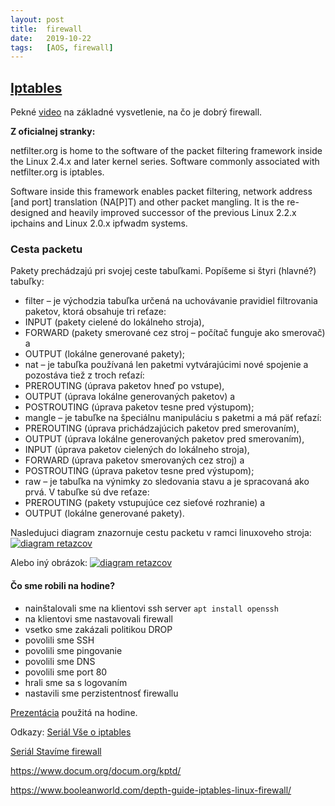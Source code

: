 ```yaml
---
layout: post
title:  firewall
date:   2019-10-22 
tags:   [AOS, firewall]
---
```

## [Iptables](https://www.netfilter.org/ "Iptables")

Pekné [video](https://www.youtube.com/watch?v=kDEX1HXybrU) na základné vysvetlenie, na čo je dobrý firewall. 

__Z oficialnej stranky:__

netfilter.org is home to the software of the packet filtering framework inside the Linux 2.4.x and later kernel series. Software commonly associated with netfilter.org is iptables.

Software inside this framework enables packet filtering, network address [and port] translation (NA[P]T) and other packet mangling. It is the re-designed and heavily improved successor of the previous Linux 2.2.x ipchains and Linux 2.0.x ipfwadm systems.

### Cesta packetu
Pakety prechádzajú pri svojej ceste tabuľkami. Popíšeme si štyri (hlavné?) tabuľky:
 * filter – je východzia tabuľka určená na uchovávanie pravidiel filtrovania paketov, ktorá obsahuje tri reťaze:
  * INPUT (pakety cielené do lokálneho stroja),
  * FORWARD (pakety smerované cez stroj – počítač funguje ako smerovač) a
  * OUTPUT (lokálne generované pakety);
 * nat – je tabuľka používaná len paketmi vytvárajúcimi nové spojenie a pozostáva tiež z troch reťazí:
  * PREROUTING (úprava paketov hneď po vstupe),
  * OUTPUT (úprava lokálne generovaných paketov) a
  * POSTROUTING (úprava paketov tesne pred výstupom);
 * mangle – je tabuľke na špeciálnu manipuláciu s paketmi a má päť reťazí:
  * PREROUTING (úprava prichádzajúcich paketov pred smerovaním),
  * OUTPUT (úprava lokálne generovaných paketov pred smerovaním),
  * INPUT (úprava paketov cielených do lokálneho stroja),
  * FORWARD (úprava paketov smerovaných cez stroj) a
  * POSTROUTING (úprava paketov tesne pred výstupom); 
 * raw – je tabuľka na výnimky zo sledovania stavu a je spracovaná ako prvá. V tabuľke sú dve reťaze:
  * PREROUTING (pakety vstupujúce cez sieťové rozhranie) a
  * OUTPUT (lokálne generované pakety). 

Nasledujuci diagram znazornuje cestu packetu v ramci linuxoveho stroja:
[![diagram retazcov]({{site.baseurl}}/img/cestaPacketu.jpg)](https://www.booleanworld.com/depth-guide-iptables-linux-firewall/ "diagram retazcov")

Alebo iný obrázok:
[![diagram retazcov]({{site.baseurl}}/img/cestaPacketu2.png)](https://gist.github.com/DominicBreuker/c948d938adc9257585fc2f40d50b96c4 "diagram retazcov")

#### Čo sme robili na hodine?

  * nainštalovali sme na klientovi ssh server `apt install openssh`
  * na klientovi sme nastavovali firewall
  * vsetko sme zakázali politikou DROP
  * povolili sme SSH
  * povolili sme pingovanie
  * povolili sme DNS
  * povolili sme port 80
  * hrali sme sa s logovaním
  * nastavili sme perzistentnosť firewallu
  

[Prezentácia](https://github.com/Kr1zA/Kr1zA.github.io/blob/master/pdf/firewall.pdf) použitá na hodine. 


Odkazy:
[Seriál Vše o iptables](https://www.root.cz/serialy/vse-o-iptables/ "Seriál Vše o iptables")

[Seriál Stavíme firewall](https://www.root.cz/serialy/stavime-firewall/ "Seriál Stavíme firewall")

https://www.docum.org/docum.org/kptd/

https://www.booleanworld.com/depth-guide-iptables-linux-firewall/


